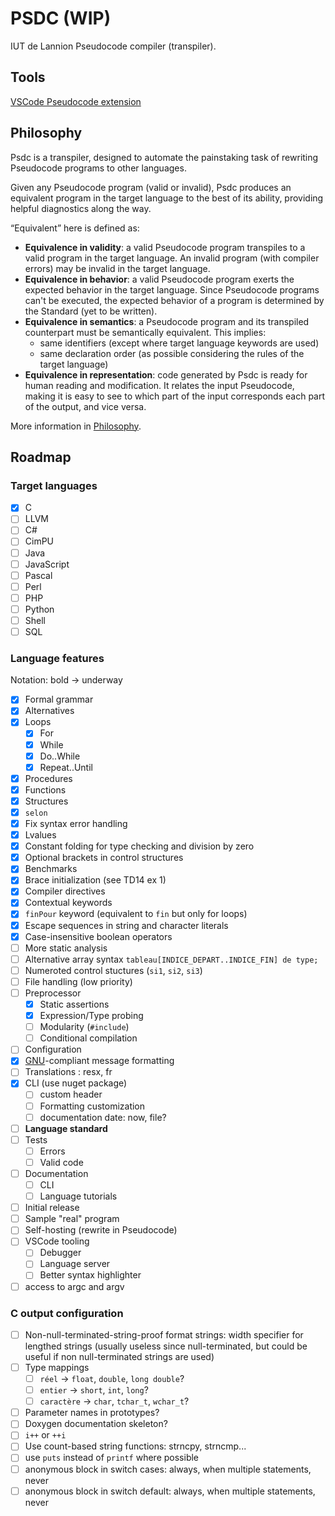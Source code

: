 # PSDC (WIP)

IUT de Lannion Pseudocode compiler (transpiler).

## Tools

[VSCode Pseudocode extension](https://marketplace.visualstudio.com/items?itemName=NoanPerrot.pseudocode)

## Philosophy

Psdc is a transpiler, designed to automate the painstaking task of rewriting Pseudocode programs to other languages.

Given any Pseudocode program (valid or invalid), Psdc produces an equivalent program in the target language to the best of its ability, providing helpful diagnostics along the way.

<q>Equivalent</q> here is defined as:

- **Equivalence in validity**: a valid Pseudocode program transpiles to a valid program in the target language. An invalid program (with compiler errors) may be invalid in the target language.
- **Equivalence in behavior**: a valid Pseudocode program exerts the expected behavior in the target language. Since Pseudocode programs can't be executed, the expected behavior of a program is determined by the Standard (yet to be written).
- **Equivalence in semantics**: a Pseudocode program and its transpiled counterpart must be semantically equivalent. This implies:
    - same identifiers (except where target language keywords are used)
    - same declaration order (as possible considering the rules of the target language)
- **Equivalence in representation**: code generated by Psdc is ready for human reading and modification. It relates the input Pseudocode, making it is easy to see to which part of the input corresponds each part of the output, and vice versa.

More information in [Philosophy](docs/Philosophy.md).

## Roadmap

### Target languages

- [x] C
- [ ] LLVM
- [ ] C#
- [ ] CimPU
- [ ] Java
- [ ] JavaScript
- [ ] Pascal
- [ ] Perl
- [ ] PHP
- [ ] Python
- [ ] Shell
- [ ] SQL

### Language features

Notation: bold &rarr; underway

- [x] Formal grammar
- [x] Alternatives
- [x] Loops
    - [x] For
    - [x] While
    - [x] Do..While
    - [x] Repeat..Until
- [x] Procedures
- [x] Functions
- [x] Structures
- [x] `selon`
- [x] Fix syntax error handling
- [x] Lvalues
- [x] Constant folding for type checking and division by zero
- [x] Optional brackets in control structures
- [x] Benchmarks
- [x] Brace initialization (see TD14 ex 1)
- [x] Compiler directives
- [x] Contextual keywords
- [x] `finPour` keyword (equivalent to `fin` but only for loops)
- [x] Escape sequences in string and character literals
- [x] Case-insensitive boolean operators
- [ ] More static analysis
- [ ] Alternative array syntax `tableau[INDICE_DEPART..INDICE_FIN] de type;`
- [ ] Numeroted control stuctures (`si1`, `si2`, `si3`)
- [ ] File handling (low priority)
- [ ] Preprocessor
    - [x] Static assertions
    - [x] Expression/Type probing
    - [ ] Modularity (`#include`)
    - [ ] Conditional compilation
- [ ] Configuration
- [x] [GNU](https://www.gnu.org/prep/standards/standards.html#Errors)-compliant message formatting
- [ ] Translations : resx, fr
- [x] CLI (use nuget package)
    - [ ] custom header
    - [ ] Formatting customization
    - [ ] documentation date: now, file?
- [ ] **Language standard**
- [ ] Tests
    - [ ] Errors
    - [ ] Valid code
- [ ] Documentation
    - [ ] CLI
    - [ ] Language tutorials
- [ ] Initial release
- [ ] Sample "real" program
- [ ] Self-hosting (rewrite in Pseudocode)
- [ ] VSCode tooling
    - [ ] Debugger
    - [ ] Language server
    - [ ] Better syntax highlighter
- [ ] access to argc and argv

### C output configuration

- [ ] Non-null-terminated-string-proof format strings: width specifier for lengthed strings (usually useless since null-terminated, but could be useful if non null-terminated strings are used)
- [ ] Type mappings
    - [ ] `réel` &rarr; `float`, `double`, `long double`?
    - [ ] `entier` &rarr; `short`, `int`, `long`?
    - [ ] `caractère` &rarr; `char`, `tchar_t`, `wchar_t`?
- [ ] Parameter names in prototypes?
- [ ] Doxygen documentation skeleton?
- [ ] `i++` or `++i`
- [ ] Use count-based string functions: strncpy, strncmp...
- [ ] use `puts` instead of `printf` where possible
- [ ] anonymous block in switch cases: always, when multiple statements, never
- [ ] anonymous block in switch default: always, when multiple statements, never
